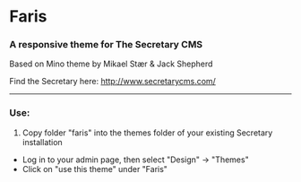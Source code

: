 # Faris #

### A responsive theme for The Secretary CMS ###

Based on Mino theme by Mikael Stær & Jack Shepherd

Find the Secretary here: http://www.secretarycms.com/

___
### Use: ###
1.  Copy folder "faris" into the themes folder of your existing Secretary installation
* Log in to your admin page, then select "Design" -> "Themes"
* Click on "use this theme" under "Faris"
